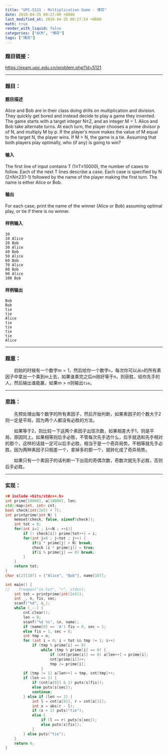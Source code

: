 ```yaml
---
title: "UPC-5121 - Multiplication Game - 博弈"
date: 2018-04-25 00:27:00 +0800
last_modified_at: 2018-04-25 00:27:54 +0800
math: true
render_with_liquid: false
categories: ["ACM", "博弈"]
tags: ["博弈"]
---
```


### 题目链接：

https://exam.upc.edu.cn/problem.php?id=5121

---
### 题目：

#### 题目描述
Alice and Bob are in their class doing drills on multiplication and division. They quickly get bored and instead decide to play a game they invented.
The game starts with a target integer N≥2, and an integer M = 1. Alice and Bob take alternate turns. At each turn, the player chooses a prime divisor p of N, and multiply M by p. If the player’s move makes the value of M equal to the target N, the player wins. If M > N, the game is a tie.
Assuming that both players play optimally, who (if any) is going to win?
#### 输入
The first line of input contains T (1≤T≤10000), the number of cases to follow. Each of the next T lines describe a case. Each case is specified by N (2≤N≤231-1) followed by the name of the player making the first turn. The name is either Alice or Bob.
#### 输出
For each case, print the name of the winner (Alice or Bob) assuming optimal play, or tie if there is no winner.
#### 样例输入
```
10
10 Alice
20 Bob
30 Alice
40 Bob
50 Alice
60 Bob
70 Alice
80 Bob
90 Alice
100 Bob
```
#### 样例输出
```
Bob
Bob
tie
tie
Alice
tie
tie
tie
tie
Alice
```

---
### 题意：

&emsp;&emsp;初始的时候有一个数字$m = 1$，然后给你一个数字`n`，每次你可以从`n`的所有素因子中拿出一个乘到$m$上去，如果谁乘完之后$m$刚好等于$n$，则获胜，给你先手的人，然后输出谁能赢，如果$m>n$则输出`tie`。

---
### 思路：

&emsp;&emsp;先预处理出每个数字的所有素因子，然后开始判断，如果素因子的个数大于2则一定是平局，因为两个人都没有必胜的方法。

&emsp;&emsp;如果等于2，则比较一下这两个素因子出现次数，如果相差大于1，则是平局，原因同上。如果相等则后手必胜，不管每次先手选什么，后手就选和先手相对的那个，这样的话就一定可以后手必胜，相当于是一个奇异局势。不相等就先手必胜，因为两种素因子只相差一个，拿掉多的那一个，就转化成了奇异局势。

&emsp;&emsp;如果只有一个素因子的话判断一下出现的奇偶次数，奇数次就先手必胜，否则后手必胜。

---
### 实现：

```cpp
## include <bits/stdc++.h>
int prime[18000], a[18000], len;
std::map<int, int> cnt;
bool check[int(2e5) + 7];
int printprime(int N) {
    memset(check, false, sizeof(check));
    int tot = 0;
    for(int i=2 ; i<=N ; ++i){
        if (! check[i]) prime[tot++] = i;
        for(int j=0 ; j<tot ; j++) {
            if(i * prime[j] > N) break;
            check [i * prime[j]] = true;
            if(i % prime[j] == 0) break;
        }
    }
    return tot;
}
char s[2][107] = {"Alice", "Bob"}, name[107];

int main() {
//    freopen("in.txt", "r", stdin);
    int tot = printprime(int(2e5));
    int _, n, fis, sec;
    scanf("%d", &_);
    while (_--) {
        cnt.clear();
        len = 0;
        scanf("%d %s", &n, name);
        if (name[0] == 'A') fis = 0, sec = 1;
        else fis = 1, sec = 0;
        int tmp = n;
        for (int i = 0; i < tot && tmp != 1; i++)
            if (tmp % prime[i] == 0)
                while (tmp % prime[i] == 0) {
                    if (cnt[prime[i]] == 0) a[len++] = prime[i];
                    cnt[prime[i]]++;
                    tmp /= prime[i];
                }
        if (tmp != 1) a[len++] = tmp, cnt[tmp]++;
        if (len == 1) {
            if (cnt[a[0]] & 1) puts(s[fis]);
            else puts(s[sec]);
            continue;
        } else if (len == 2) {
            int l = cnt[a[0]], r = cnt[a[1]];
            int x = abs(r - l);
            if (x > 1) puts("tie");
            else {
                if (l == r) puts(s[sec]);
                else puts(s[fis]);
            }
        } else puts("tie");
    }
    return 0;
}
```